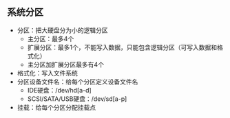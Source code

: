 ## 系统分区
* 分区：把大硬盘分为小的逻辑分区<br/>
  * 主分区：最多4个<br/>
  * 扩展分区：最多1个，不能写入数据，只能包含逻辑分区（可写入数据和格式化） <br/>
  * 主分区加扩展分区最多有4个<br/>
* 格式化：写入文件系统<br/>
* 分区设备文件名：给每个分区定义设备文件名<br/>
  * IDE硬盘：/dev/hd[a-d]<br/>
  * SCSI/SATA/USB硬盘：/dev/sd[a-p]<br/>
* 挂载：给每个分区分配挂载点<br/>